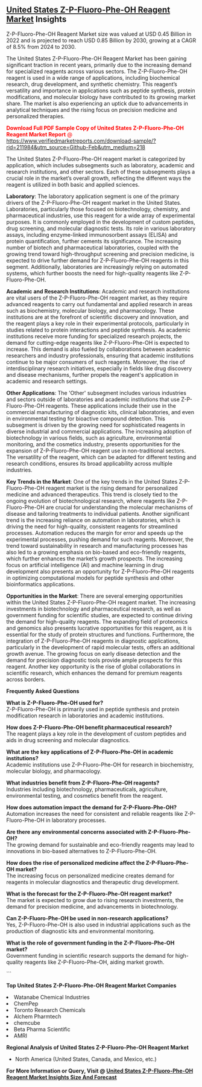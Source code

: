 <h2><a href="https://www.verifiedmarketreports.com/download-sample/?rid=211984&amp;utm_source=Github-Feb&amp;utm_medium=218" target="_blank">United States Z-P-Fluoro-Phe-OH Reagent Market</a> Insights</h2><p>Z-P-Fluoro-Phe-OH Reagent Market size was valued at USD 0.45 Billion in 2022 and is projected to reach USD 0.85 Billion by 2030, growing at a CAGR of 8.5% from 2024 to 2030.</p><p> <p>The United States Z-P-Fluoro-Phe-OH Reagent Market has been gaining significant traction in recent years, primarily due to the increasing demand for specialized reagents across various sectors. The Z-P-Fluoro-Phe-OH reagent is used in a wide range of applications, including biochemical research, drug development, and synthetic chemistry. This reagent’s versatility and importance in applications such as peptide synthesis, protein modifications, and molecular biology have contributed to its growing market share. The market is also experiencing an uptick due to advancements in analytical techniques and the rising focus on precision medicine and personalized therapies. <p><span class=""><span style="color: #ff0000;"><strong>Download Full PDF Sample Copy of United States Z-P-Fluoro-Phe-OH Reagent Market Report</strong> @ </span><a href="https://www.verifiedmarketreports.com/download-sample/?rid=211984&amp;utm_source=Github-Feb&amp;utm_medium=218" target="_blank">https://www.verifiedmarketreports.com/download-sample/?rid=211984&amp;utm_source=Github-Feb&amp;utm_medium=218</a></span></p> <p>The United States Z-P-Fluoro-Phe-OH reagent market is categorized by application, which includes subsegments such as laboratory, academic and research institutions, and other sectors. Each of these subsegments plays a crucial role in the market’s overall growth, reflecting the different ways the reagent is utilized in both basic and applied sciences. <p><strong>Laboratory</strong>: The laboratory application segment is one of the primary drivers of the Z-P-Fluoro-Phe-OH reagent market in the United States. Laboratories, particularly those focused on biotechnology, chemistry, and pharmaceutical industries, use this reagent for a wide array of experimental purposes. It is commonly employed in the development of custom peptides, drug screening, and molecular diagnostic tests. Its role in various laboratory assays, including enzyme-linked immunosorbent assays (ELISA) and protein quantification, further cements its significance. The increasing number of biotech and pharmaceutical laboratories, coupled with the growing trend toward high-throughput screening and precision medicine, is expected to drive further demand for Z-P-Fluoro-Phe-OH reagents in this segment. Additionally, laboratories are increasingly relying on automated systems, which further boosts the need for high-quality reagents like Z-P-Fluoro-Phe-OH. <p><strong>Academic and Research Institutions</strong>: Academic and research institutions are vital users of the Z-P-Fluoro-Phe-OH reagent market, as they require advanced reagents to carry out fundamental and applied research in areas such as biochemistry, molecular biology, and pharmacology. These institutions are at the forefront of scientific discovery and innovation, and the reagent plays a key role in their experimental protocols, particularly in studies related to protein interactions and peptide synthesis. As academic institutions receive more funding for specialized research projects, the demand for cutting-edge reagents like Z-P-Fluoro-Phe-OH is expected to increase. This demand is also fueled by collaborations between academic researchers and industry professionals, ensuring that academic institutions continue to be major consumers of such reagents. Moreover, the rise of interdisciplinary research initiatives, especially in fields like drug discovery and disease mechanisms, further propels the reagent's application in academic and research settings. <p><strong>Other Applications</strong>: The 'Other' subsegment includes various industries and sectors outside of laboratories and academic institutions that use Z-P-Fluoro-Phe-OH reagents. These applications include their use in the commercial manufacturing of diagnostic kits, clinical laboratories, and even in environmental testing for bioactive compound detection. This subsegment is driven by the growing need for sophisticated reagents in diverse industrial and commercial applications. The increasing adoption of biotechnology in various fields, such as agriculture, environmental monitoring, and the cosmetics industry, presents opportunities for the expansion of Z-P-Fluoro-Phe-OH reagent use in non-traditional sectors. The versatility of the reagent, which can be adapted for different testing and research conditions, ensures its broad applicability across multiple industries. <p><strong>Key Trends in the Market</strong>: One of the key trends in the United States Z-P-Fluoro-Phe-OH reagent market is the rising demand for personalized medicine and advanced therapeutics. This trend is closely tied to the ongoing evolution of biotechnological research, where reagents like Z-P-Fluoro-Phe-OH are crucial for understanding the molecular mechanisms of disease and tailoring treatments to individual patients. Another significant trend is the increasing reliance on automation in laboratories, which is driving the need for high-quality, consistent reagents for streamlined processes. Automation reduces the margin for error and speeds up the experimental processes, pushing demand for such reagents. Moreover, the trend toward sustainability in research and manufacturing processes has also led to a growing emphasis on bio-based and eco-friendly reagents, which further enhances the market’s growth prospects. The increasing focus on artificial intelligence (AI) and machine learning in drug development also presents an opportunity for Z-P-Fluoro-Phe-OH reagents in optimizing computational models for peptide synthesis and other bioinformatics applications. <p><strong>Opportunities in the Market</strong>: There are several emerging opportunities within the United States Z-P-Fluoro-Phe-OH reagent market. The increasing investments in biotechnology and pharmaceutical research, as well as government funding for scientific studies, are expected to continue driving the demand for high-quality reagents. The expanding field of proteomics and genomics also presents lucrative opportunities for this reagent, as it is essential for the study of protein structures and functions. Furthermore, the integration of Z-P-Fluoro-Phe-OH reagents in diagnostic applications, particularly in the development of rapid molecular tests, offers an additional growth avenue. The growing focus on early disease detection and the demand for precision diagnostic tools provide ample prospects for this reagent. Another key opportunity is the rise of global collaborations in scientific research, which enhances the demand for premium reagents across borders. <p><p><strong>Frequently Asked Questions</strong></p> <p><strong>What is Z-P-Fluoro-Phe-OH used for?</strong><br> Z-P-Fluoro-Phe-OH is primarily used in peptide synthesis and protein modification research in laboratories and academic institutions.</p> <p><strong>How does Z-P-Fluoro-Phe-OH benefit pharmaceutical research?</strong><br> The reagent plays a key role in the development of custom peptides and aids in drug screening and molecular diagnostics.</p> <p><strong>What are the key applications of Z-P-Fluoro-Phe-OH in academic institutions?</strong><br> Academic institutions use Z-P-Fluoro-Phe-OH for research in biochemistry, molecular biology, and pharmacology.</p> <p><strong>What industries benefit from Z-P-Fluoro-Phe-OH reagents?</strong><br> Industries including biotechnology, pharmaceuticals, agriculture, environmental testing, and cosmetics benefit from the reagent.</p> <p><strong>How does automation impact the demand for Z-P-Fluoro-Phe-OH?</strong><br> Automation increases the need for consistent and reliable reagents like Z-P-Fluoro-Phe-OH in laboratory processes.</p> <p><strong>Are there any environmental concerns associated with Z-P-Fluoro-Phe-OH?</strong><br> The growing demand for sustainable and eco-friendly reagents may lead to innovations in bio-based alternatives to Z-P-Fluoro-Phe-OH.</p> <p><strong>How does the rise of personalized medicine affect the Z-P-Fluoro-Phe-OH market?</strong><br> The increasing focus on personalized medicine creates demand for reagents in molecular diagnostics and therapeutic drug development.</p> <p><strong>What is the forecast for the Z-P-Fluoro-Phe-OH reagent market?</strong><br> The market is expected to grow due to rising research investments, the demand for precision medicine, and advancements in biotechnology.</p> <p><strong>Can Z-P-Fluoro-Phe-OH be used in non-research applications?</strong><br> Yes, Z-P-Fluoro-Phe-OH is also used in industrial applications such as the production of diagnostic kits and environmental monitoring.</p> <p><strong>What is the role of government funding in the Z-P-Fluoro-Phe-OH market?</strong><br> Government funding in scientific research supports the demand for high-quality reagents like Z-P-Fluoro-Phe-OH, aiding market growth.</p> ```</p><p><strong>Top United States Z-P-Fluoro-Phe-OH Reagent Market Companies</strong></p><div data-test-id=""><p><li>Watanabe Chemical Industries</li><li> ChemPep</li><li> Toronto Research Chemicals</li><li> Alchem Pharmtech</li><li> chemcube</li><li> Beta Pharma Scientific</li><li> AMRI</li></p><div><strong>Regional Analysis of&nbsp;United States Z-P-Fluoro-Phe-OH Reagent Market</strong></div><ul><li dir="ltr"><p dir="ltr">North America&nbsp;(United States, Canada, and Mexico, etc.)</p></li></ul><p><strong>For More Information or Query, Visit @&nbsp;</strong><strong><a href="https://www.verifiedmarketreports.com/product/z-p-fluoro-phe-oh-reagent-market/?utm_source=Github-Feb&amp;utm_medium=218" target="_blank">United States Z-P-Fluoro-Phe-OH Reagent Market Insights Size And Forecast</a></strong></p></div>
